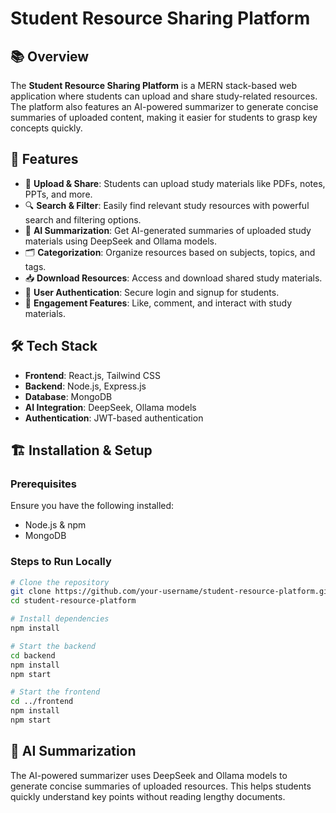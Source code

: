 # Student Resource Sharing Platform

## 📚 Overview
The **Student Resource Sharing Platform** is a MERN stack-based web application where students can upload and share study-related resources. The platform also features an AI-powered summarizer to generate concise summaries of uploaded content, making it easier for students to grasp key concepts quickly.

## 🚀 Features
- 📂 **Upload & Share**: Students can upload study materials like PDFs, notes, PPTs, and more.
- 🔍 **Search & Filter**: Easily find relevant study resources with powerful search and filtering options.
- 📄 **AI Summarization**: Get AI-generated summaries of uploaded study materials using DeepSeek and Ollama models.
- 🗂 **Categorization**: Organize resources based on subjects, topics, and tags.
- 📥 **Download Resources**: Access and download shared study materials.
- 🔗 **User Authentication**: Secure login and signup for students.
- 🎯 **Engagement Features**: Like, comment, and interact with study materials.

## 🛠 Tech Stack
- **Frontend**: React.js, Tailwind CSS
- **Backend**: Node.js, Express.js
- **Database**: MongoDB
- **AI Integration**: DeepSeek, Ollama models
- **Authentication**: JWT-based authentication

## 🏗 Installation & Setup
### Prerequisites
Ensure you have the following installed:
- Node.js & npm
- MongoDB

### Steps to Run Locally
```bash
# Clone the repository
git clone https://github.com/your-username/student-resource-platform.git
cd student-resource-platform

# Install dependencies
npm install

# Start the backend
cd backend
npm install
npm start

# Start the frontend
cd ../frontend
npm install
npm start
```

## 🧠 AI Summarization
The AI-powered summarizer uses DeepSeek and Ollama models to generate concise summaries of uploaded resources. This helps students quickly understand key points without reading lengthy documents.
